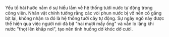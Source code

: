 Yếu tố hài hước nằm ở sự hiểu lầm về hệ thống tưới nước tự động trong công viên. Nhân vật chính tưởng rằng các vòi phun nước bị vỡ nên cố gắng bịt lại, không nhận ra đó là hệ thống tưới cây tự động. Sự ngây ngô này được thể hiện qua việc người nói đã bịt "hai mươi mấy ống" và vẫn lo lắng khi nước "thọt lên khắp nơi", tạo nên tình huống dở khóc dở cười.
